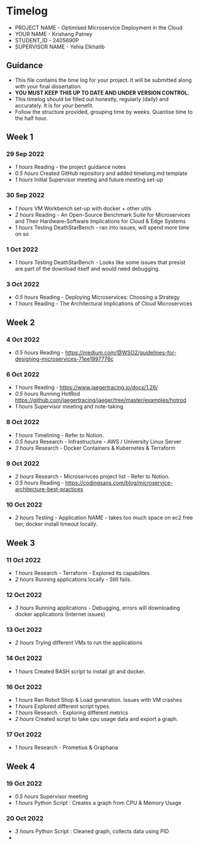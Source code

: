 # Timelog

* PROJECT NAME - Optimised Microservice Deployment in the Cloud
* YOUR NAME - Krishang Patney
* STUDENT_ID - 2405690P
* SUPERVISOR NAME - Yehia Elkhatib

## Guidance

* This file contains the time log for your project. It will be submitted along with your final dissertation.
* **YOU MUST KEEP THIS UP TO DATE AND UNDER VERSION CONTROL.**
* This timelog should be filled out honestly, regularly (daily) and accurately. It is for *your* benefit.
* Follow the structure provided, grouping time by weeks.  Quantise time to the half hour.

## Week 1

### 29 Sep 2022

* *1 hours* Reading - the project guidance notes
* *0.5 hours* Created GitHub repository and added timelong.md template
* *1 hours* Initial Supervisor meeting and future meeting set-up

### 30 Sep 2022

* *1 hours* VM Workbench set-up with docker + other utils 
* *2 hours* Reading - An Open-Source Benchmark Suite for Microservices and Their Hardware-Software Implications for Cloud & Edge Systems 
* *1 hours* Testing DeathStarBench - ran into issues, will spend more time on so

### 1 Oct 2022

* *1 hours* Testing DeathStarBench - Looks like some issues that presist are part of the download itself and would need debugging. 

### 3 Oct 2022

* *0.5 hours* Reading - Deploying Microservices: Choosing a Strategy
* *1 hours* Reading - The Architectural Implications of Cloud Microservices

## Week 2 

### 4 Oct 2022 

* *0.5 hours* Reading - https://medium.com/@WSO2/guidelines-for-designing-microservices-71ee1997776c 

### 6 Oct 2022

* *1 hours* Reading - https://www.jaegertracing.io/docs/1.26/
* *0.5 hours* Running HotRod https://github.com/jaegertracing/jaeger/tree/master/examples/hotrod
* *1 hours* Supervisor meeting and note-taking 

### 8 Oct 2022

* *1 hours* Timelining - Refer to Notion. 
* *0.5 hours* Research - Infrastructure - AWS / University Linux Server
* *3 hours* Research - Docker Containers & Kubernetes & Terraform

### 9 Oct 2022

* *2 hours* Research - Microserivces project list - Refer to Notion.
* *0.5 hours* Reading - https://codingsans.com/blog/microservice-architecture-best-practices

### 10 Oct 2022

* *2 hours* Testing - Application NAME - takes too much space on ec2 free tier, docker install timeout locally. 

## Week 3 

### 11 Oct 2022  

* *1 hours* Research - Terraform - Explored its capabilites 
* *2 hours* Running applications locally - Still fails.

### 12 Oct 2022

* *3 hours* Running applications - Debugging, errors will downloading docker applications (Internet issues)

### 13 Oct 2022

* *2 hours* Trying different VMs to run the applications 

### 14 Oct 2022

* *1 hours* Created BASH script to install git and docker. 

### 16 Oct 2022

* *1 hours* Ran Robot Shop & Load generation. Issues with VM crashes 
* *1 hours* Explored different script types.
* *1 hours* Research - Exploring different metrics
* *2 hours* Created script to take cpu usage data and export a graph.

### 17 Oct 2022 

* *1 hours* Research - Prometius & Graphana

## Week 4 

### 19 Oct 2022

* *0.5 hours* Supervisor meeting
* *1 hours* Python Script : Creates a graph from CPU & Memory Usage

### 20 Oct 2022

* *3 hours* Python Script : Cleaned graph, collects data using PID
* 
